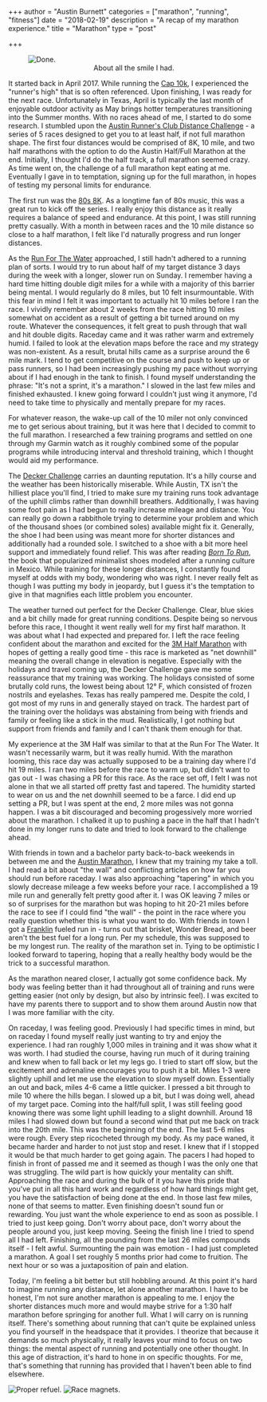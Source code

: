+++
author = "Austin Burnett"
categories = ["marathon", "running", "fitness"]
date = "2018-02-19"
description = "A recap of my marathon experience."
title = "Marathon"
type = "post"

+++

<figure>
  <img src="/img/marathon/done.jpg" alt="Done.">
  <figcaption style="text-align: center;">About all the smile I had.</figcaption>
</figure>

It started back in April 2017. While running the [Cap 10k](http://www.cap10k.com/), I experienced the "runner's high" that is so often referenced. Upon finishing, I was ready for the next race. Unfortunately in Texas, April is typically the last month of enjoyable outdoor activity as May brings hotter temperatures transitioning into the Summer months. With no races ahead of me, I started to do some research. I stumbled upon the [Austin Runner's Club Distance Challenge](https://austinrunners.org/distance-challenge/) - a series of 5 races designed to get you to at least half, if not full marathon shape. The first four distances would be comprised of 8K, 10 mile, and two half marathons with the option to do the Austin Half/Full Marathon at the end. Initially, I thought I'd do the half track, a full marathon seemed crazy. As time went on, the challenge of a full marathon kept eating at me. Eventually I gave in to temptation, signing up for the full marathon, in hopes of testing my personal limits for endurance.

The first run was the [80s 8K](https://www.rft80s8k.com/). As a longtime fan of 80s music, this was a great run to kick off the series. I really enjoy this distance as it really requires a balance of speed and endurance. At this point, I was still running pretty casually. With a month in between races and the 10 mile distance so close to a half marathon, I felt like I'd naturally progress and run longer distances.

As the [Run For The Water](https://www.runforthewater.com/) approached, I still hadn't adhered to a running plan of sorts. I would try to run about half of my target distance 3 days during the week with a longer, slower run on Sunday. I remember having a hard time hitting double digit miles for a while with a majority of this barrier being mental. I would regularly do 8 miles, but 10 felt insurmountable. With this fear in mind I felt it was important to actually hit 10 miles before I ran the race. I vividly remember about 2 weeks from the race hitting 10 miles somewhat on accident as a result of getting a bit turned around on my route. Whatever the consequences, it felt great to push through that wall and hit double digits. Raceday came and it was rather warm and extremely humid. I failed to look at the elevation maps before the race and my strategy was non-existent. As a result, brutal hills came as a surprise around the 6 mile mark. I tend to get competitive on the course and push to keep up or pass runners, so I had been increasingly pushing my pace without worrying about if I had enough in the tank to finish. I found myself understanding the phrase: "It's not a sprint, it's a marathon." I slowed in the last few miles and finished exhausted. I knew going forward I couldn't just wing it anymore, I'd need to take time to physically and mentally prepare for my races.

For whatever reason, the wake-up call of the 10 miler not only convinced me to get serious about training, but it was here that I decided to commit to the full marathon. I researched a few training programs and settled on one through my Garmin watch as it roughly combined some of the popular programs while introducing interval and threshold training, which I thought would aid my performance.

The [Decker Challenge](https://austinrunners.org/events/decker-challenge/) carries an daunting reputation. It's a hilly course and the weather has been historically miserable. While Austin, TX isn't the hilliest place you'll find, I tried to make sure my training runs took advantage of the uphill climbs rather than downhill breathers. Additionally, I was having some foot pain as I had begun to really increase mileage and distance. You can really go down a rabbithole trying to determine your problem and which of the thousand shoes (or combined soles) available might fix it. Generally, the shoe I had been using was meant more for shorter distances and additionally had a rounded sole. I switched to a shoe with a bit more heel support and immediately found relief. This was after reading [_Born To Run_](http://www.chrismcdougall.com/born-to-run/), the book that popularized minimalist shoes modeled after a running culture in Mexico. While training for these longer distances, I constantly found myself at odds with my body, wondering who was right. I never really felt as though I was putting my body in jeopardy, but I guess it's the temptation to give in that magnifies each little problem you encounter.

The weather turned out perfect for the Decker Challenge. Clear, blue skies and a bit chilly made for great running conditions. Despite being so nervous before this race, I thought it went really well for my first half marathon. It was about what I had expected and prepared for. I left the race feeling confident about the marathon and excited for the [3M Half Marathon](http://3mhalfmarathon.com/) with hopes of getting a really good time - this race is marketed as "net downhill" meaning the overall change in elevation is negative. Especially with the holidays and travel coming up, the Decker Challenge gave me some reassurance that my training was working. The holidays consisted of some brutally cold runs, the lowest being about 12° F, which consisted of frozen nostrils and eyelashes. Texas has really pampered me. Despite the cold, I got most of my runs in and generally stayed on track. The hardest part of the training over the holidays was abstaining from being with friends and family or feeling like a stick in the mud. Realistically, I got nothing but support from friends and family and I can't thank them enough for that.

My experience at the 3M Half was similar to that at the Run For The Water. It wasn't necessarily warm, but it was really humid. With the marathon looming, this race day was actually supposed to be a training day where I'd hit 19 miles. I ran two miles before the race to warm up, but didn't want to gas out - I was chasing a PR for this race. As the race set off, I felt I was not alone in that we all started off pretty fast and tapered. The humidity started to wear on us and the net downhill seemed to be a farce. I did end up setting a PR, but I was spent at the end, 2 more miles was not gonna happen. I was a bit discouraged and becoming progessively more worried about the marathon. I chalked it up to pushing a pace in the half that I hadn't done in my longer runs to date and tried to look forward to the challenge ahead.

With friends in town and a bachelor party back-to-back weekends in between me and the [Austin Marathon](https://youraustinmarathon.com/), I knew that my training my take a toll. I had read a bit about "the wall" and conflicting articles on how far you should run before raceday. I was also approaching "tapering" in which you slowly decrease mileage a few weeks before your race. I accomplished a 19 mile run and generally felt pretty good after it. I was OK leaving 7 miles or so of surprises for the marathon but was hoping to hit 20-21 miles before the race to see if I could find "the wall" - the point in the race where you really question whether this is what you want to do. With friends in town I got a [Franklin](https://franklinbbq.com/) fueled run in - turns out that brisket, Wonder Bread, and beer aren't the best fuel for a long run. Per my schedule, this was supposed to be my longest run. The reality of the marathon set in. Tying to be optimistic I looked forward to tapering, hoping that a really healthy body would be the trick to a successful marathon.

As the marathon neared closer, I actually got some confidence back. My body was feeling better than it had throughout all of training and runs were getting easier (not only by design, but also by intrinsic feel). I was excited to have my parents there to support and to show them around Austin now that I was more familiar with the city.

On raceday, I was feeling good. Previously I had specific times in mind, but on raceday I found myself really just wanting to try and enjoy the experience. I had ran roughly 1,000 miles in training and it was show what it was worth. I had studied the course, having run much of it during training and knew when to fall back or let my legs go. I tried to start off slow, but the excitement and adrenaline encourages you to push it a bit. Miles 1-3 were slightly uphill and let me use the elevation to slow myself down. Essentially an out and back, miles 4-6 came a little quicker. I pressed a bit through to mile 10 where the hills began. I slowed up a bit, but I was doing well, ahead of my target pace. Coming into the half/full split, I was still feeling good knowing there was some light uphill leading to a slight downhill. Around 18 miles I had slowed down but found a second wind that put me back on track into the 20th mile. This was the beginning of the end. The last 5-6 miles were rough. Every step ricocheted through my body. As my pace waned, it became harder and harder to not just stop and reset. I knew that if I stopped it would be that much harder to get going again. The pacers I had hoped to finish in front of passed me and it seemed as though I was the only one that was struggling. The wild part is how quickly your mentality can shift. Approaching the race and during the bulk of it you have this pride that you've put in all this hard work and regardless of how hard things might get, you have the satisfaction of being done at the end. In those last few miles, none of that seems to matter. Even finishing doesn't sound fun or rewarding. You just want the whole experience to end as soon as possible. I tried to just keep going. Don't worry about pace, don't worry about the people around you, just keep moving. Seeing the finish line I tried to spend all I had left. Finishing, all the pounding from the last 26 miles compounds itself - I felt awful. Surmounting the pain was emotion - I had just completed a marathon. A goal I set roughly 5 months prior had come to fruition. The next hour or so was a juxtaposition of pain and elation.

Today, I'm feeling a bit better but still hobbling around. At this point it's hard to imagine running any distance, let alone another marathon. I have to be honest, I'm not sure another marathon is appealing to me. I enjoy the shorter distances much more and would maybe strive for a 1:30 half marathon before springing for another full. What I will carry on is running itself. There's something about running that can't quite be explained unless you find yourself in the headspace that it provides. I theorize that because it demands so much physically, it really leaves your mind to focus on two things: the mental aspect of running and potentially one other thought. In this age of distraction, it's hard to hone in on specific thoughts. For me, that's something that running has provided that I haven't been able to find elsewhere.

<div class="carousel" data-flickity='{"imagesLoaded": true}'>
    <img src="/img/marathon/pizza.jpg" alt="Proper refuel.">
    <img src="/img/marathon/magnets.jpg" alt="Race magnets.">
</div>
<div class="caption">&nbsp;</div>
<br>
